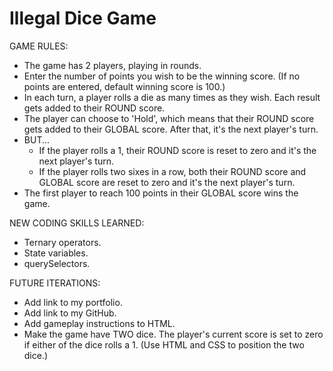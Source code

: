 # Illegal Dice Game

GAME RULES:

- The game has 2 players, playing in rounds.
- Enter the number of points you wish to be the winning score. (If no points are entered, default winning score is 100.)
- In each turn, a player rolls a die as many times as they wish.  Each result gets added to their ROUND score.
- The player can choose to 'Hold', which means that their ROUND score gets added to their GLOBAL score.  After that, it's the next player's turn.
- BUT...
  - If the player rolls a 1, their ROUND score is reset to zero and it's the next player's turn.
  - If the player rolls two sixes in a row, both their ROUND score and GLOBAL score are reset to zero and it's the next player's turn.
- The first player to reach 100 points in their GLOBAL score wins the game.

NEW CODING SKILLS LEARNED:

- Ternary operators.
- State variables.
- querySelectors.

FUTURE ITERATIONS:

- Add link to my portfolio.
- Add link to my GitHub.
- Add gameplay instructions to HTML.
- Make the game have TWO dice. The player's current score is set to zero if either of the dice rolls a 1. (Use HTML and CSS to position the two dice.)